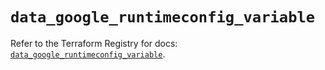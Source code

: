 # `data_google_runtimeconfig_variable`

Refer to the Terraform Registry for docs: [`data_google_runtimeconfig_variable`](https://registry.terraform.io/providers/hashicorp/google-beta/6.48.0/docs/data-sources/google_runtimeconfig_variable).
